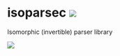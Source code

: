 # isoparsec ![](https://github.com/ilyakooo0/isoparsec/workflows/Haskell%20CI/badge.svg)
Isomorphic (invertible) parser library

![](https://media.giphy.com/media/xDQ3Oql1BN54c/giphy.gif)
